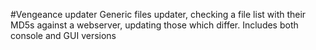 #Vengeance updater
Generic files updater, checking a file list with their MD5s against a webserver, updating those which differ.
Includes both console and GUI versions